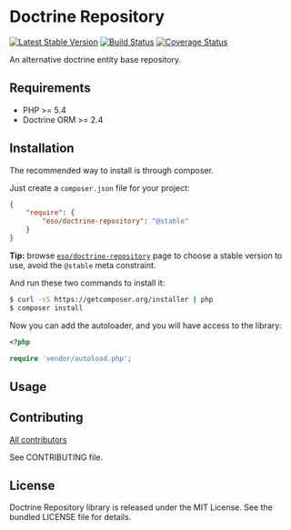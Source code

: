 Doctrine Repository
===================

[![Latest Stable Version](https://poser.pugx.org/eso/doctrine-repository/v/stable.png)](https://packagist.org/packages/eso/doctrine-repository)
[![Build Status](https://travis-ci.org/entering/doctrine-repository.png?branch=master)](https://travis-ci.org/entering/doctrine-repository)
[![Coverage Status](https://coveralls.io/repos/github/entering/doctrine-repository/badge.svg?branch=master)](https://coveralls.io/github/entering/doctrine-repository?branch=master)

An alternative doctrine entity base repository.

## Requirements ##

* PHP >= 5.4
* Doctrine ORM >= 2.4

## Installation ##

The recommended way to install is through composer.

Just create a `composer.json` file for your project:

```json
{
    "require": {
        "eso/doctrine-repository": "@stable"
    }
}
```

**Tip:** browse [`eso/doctrine-repository`](https://packagist.org/packages/eso/doctrine-repository) page to choose a stable version to use, avoid the `@stable` meta constraint.

And run these two commands to install it:

```bash
$ curl -sS https://getcomposer.org/installer | php
$ composer install
```

Now you can add the autoloader, and you will have access to the library:

```php
<?php

require 'vendor/autoload.php';
```

## Usage ##

## Contributing ##

[All contributors](https://github.com/entering/doctrine-repository/contributors)

See CONTRIBUTING file.

## License ##

Doctrine Repository library is released under the MIT License. See the bundled LICENSE file for details.

